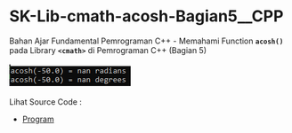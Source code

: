# SK-Lib-cmath-acosh-Bagian5__CPP
Bahan Ajar Fundamental Pemrograman C++ - Memahami Function <code><b>acosh()</b></code> pada Library <code><b>&lt;cmath></b></code> di Pemrograman C++ (Bagian 5)<br><br>
<img src="https://github.com/RizkyKhapidsyah/SK-Lib-cmath-acosh-Bagian5__CPP/blob/master/SK-Lib-cmath-acosh-Bagian5__CPP/result/001.PNG"><br><br>
Lihat Source Code : <br>
- <a href="https://github.com/RizkyKhapidsyah/SK-Lib-cmath-acosh-Bagian5__CPP/blob/master/SK-Lib-cmath-acosh-Bagian5__CPP/Source.cpp">Program</a>
